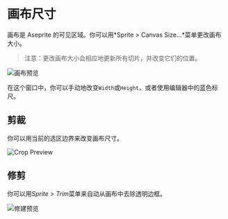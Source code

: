 # 画布尺寸

画布是 Aseprite 的可见区域。你可以用*Sprite > Canvas Size...*菜单更改画布大小。

> 注意：更改画布大小会相应地更新所有切片，并改变它们的位置。

![画布预览](canvas/canvas.gif)

在这个窗口中，你可以手动地改变`Width`或`Height`，或者使用编辑器中的蓝色标尺。

## 剪裁

你可以用当前的选区边界来改变画布尺寸。

![Crop Preview](canvas/crop.gif)

## 修剪

你可以用*Sprite > Trim*菜单来自动从画布中去除透明边框。

![修建预览](canvas/canvas-trim.gif)
